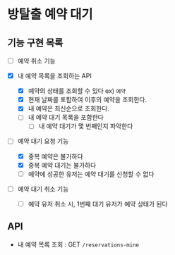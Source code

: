 #  방탈출 예약 대기

## 기능 구현 목록

- [ ] 예약 취소 기능

- [x] 내 예약 목록을 조회하는 API
  - [x] 예약의 상태를 조회할 수 있다 ex) `예약`
  - [x] 현재 날짜를 포함하여 이후의 예약을 조회한다. 
  - [x] 내 예약은 최신순으로 조회한다.
  - [ ] 내 예약 대기 목록을 포함한다
    - [ ] 내 예약 대기가 몇 번째인지 파악한다

- [ ] 예약 대기 요청 기능
  - [x] 중복 예약은 불가하다
  - [x] 중복 예약 대기는 불가하다
  - [ ] 예약에 성공한 유저는 예약 대기를 신청할 수 없다
- [ ] 예약 대기 취소 기능
  - [ ] 예약 유저 취소 시, 1번째 대기 유저가 예약 상태가 된다



## API
-  내 예약 목록 조회 : GET `/reservations-mine`
